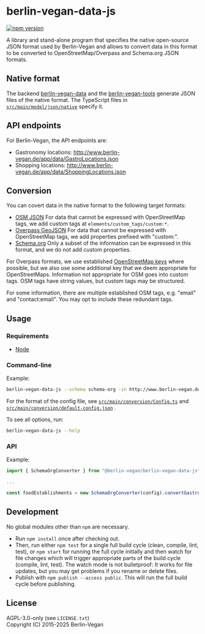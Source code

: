 # berlin-vegan-data-js

[![npm version](https://badge.fury.io/js/%40berlin-vegan%2Fberlin-vegan-data-js.svg)](
    https://badge.fury.io/js/%40berlin-vegan%2Fberlin-vegan-data-js
)

A library and stand-alone program that specifies the native open-source JSON format used by Berlin-Vegan
and allows to convert data in this format to be converted to OpenStreetMap/Overpass and Schema.org JSON formats.

## Native format

The backend [berlin-vegan-data](https://github.com/Berlin-Vegan/berlin-vegan-data) and the
[berlin-vegan-tools](https://github.com/Berlin-Vegan/berlin-vegan-tools) generate JSON files of the native
format. The TypeScript files in
[`src/main/model/json/native`](
    https://github.com/Berlin-Vegan/berlin-vegan-data-js/tree/master/src/main/model/json/native
) specify it.

## API endpoints

For Berlin-Vegan, the API endpoints are:

- Gastronomy locations: <http://www.berlin-vegan.de/app/data/GastroLocations.json>
- Shopping locations: <http://www.berlin-vegan.de/app/data/ShoppingLocations.json>

## Conversion

You can covert data in the native format to the following target formats:

- [OSM JSON](https://wiki.openstreetmap.org/wiki/OSM_JSON)
  For data that cannot be expressed with OpenStreetMap tags, we add custom tags at
  `elements/custom_tags/custom:*`.
- [Overpass GeoJSON](https://wiki.openstreetmap.org/wiki/Overpass_turbo/GeoJSON)
  For data that cannot be expressed with OpenStreetMap tags, we add properties prefixed with "custom:".
- [Schema.org](https://schema.org/)
  Only a subset of the information can be expressed in this format, and we do not add custom properties.

For Overpass formats, we use established [OpenStreetMap keys](https://wiki.openstreetmap.org/wiki/Category:Keys)
where possible, but we also use some additional key that we deem appropriate for OpenStreetMaps.
Information not appropriate for OSM goes into custom tags. OSM tags have string values, but custom tags may be
structured.

For some information, there are multiple established OSM tags, e.g. "email" and "contact:email".
You may opt to include these redundant tags.

## Usage

### Requirements

- [Node](https://nodejs.org/)

### Command-line

Example:

```sh
berlin-vegan-data-js --schema schema-org -in http://www.berlin-vegan.de/app/data/GastroLocations.json --config config.json
```

For the format of the config file, see
[`src/main/conversion/Config.ts`](
    https://github.com/Berlin-Vegan/berlin-vegan-data-js/tree/master/src/main/conversion/Config.ts
)
and
[`src/main/conversion/default-config.json`](
    https://github.com/Berlin-Vegan/berlin-vegan-data-js/tree/master/src/main/conversion/default-config.json
)
.

To see all options, run:

```sh
berlin-vegan-data-js --help
```

### API

Example:

```js
import { SchemaOrgConverter } from "@berlin-vegan/berlin-vegan-data-js"

...

const foodEstablishments = new SchemaOrgConverter(config).convertGastroLocations(locations)
```

## Development

No global modules other than `npm` are necessary.

- Run `npm install` once after checking out.
- Then, run either `npm test` for a single full build cycle (clean, compile, lint, test),
  or `npm start` for running the full cycle initially and then watch for file changes which will
  trigger appropriate parts of the build cycle (compile, lint, test). The watch mode is not bulletproof:
  It works for file updates, but you may get problems if you rename or delete files.
- Publish with `npm publish --access public`. This will run the full build cycle before publishing.

## License

AGPL-3.0-only (see `LICENSE.txt`)\
Copyright (C) 2015-2025  Berlin-Vegan
